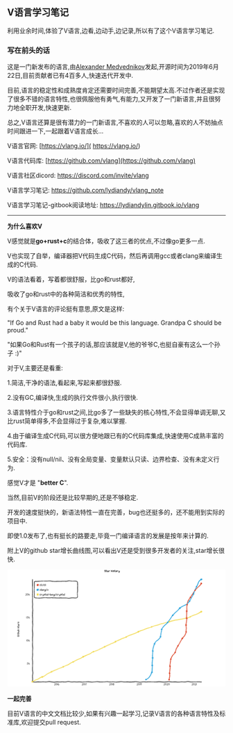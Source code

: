 

## V语言学习笔记

利用业余时间,体验了V语言,边看,边动手,边记录,所以有了这个V语言学习笔记.

### 写在前头的话

这是一门新发布的语言,由[Alexander Medvednikov](https://github.com/medvednikov)发起,开源时间为2019年6月22日,目前贡献者已有4百多人,快速迭代开发中.

目前,语言的稳定性和成熟度肯定还需要时间完善,不能期望太高.不过作者还是实现了很多不错的语言特性,也很佩服他有勇气,有能力,又开发了一门新语言,并且很努力地全职开发,快速更新.

总之,V语言还算是很有潜力的一门新语言,不喜欢的人可以忽略,喜欢的人不妨抽点时间跟进一下,一起跟着V语言成长...

V语言官网:  [https://vlang.io/]( https://vlang.io/)

V语言代码库:  [https://github.com/vlang](https://github.com/vlang)

V语言社区dicord: https://discord.com/invite/vlang

V语言学习笔记:  https://github.com/lydiandy/vlang_note

V语言学习笔记-gitbook阅读地址:  https://lydiandylin.gitbook.io/vlang

---

**为什么喜欢V**

V感觉就是**go+rust+c**的结合体，吸收了这三者的优点,不过像go更多一点.

V也实现了自举，编译器把V代码生成C代码，然后再调用gcc或者clang来编译生成的C代码.

V的语法看着，写着都很舒服，比go和rust都好,

吸收了go和rust中的各种简洁和优秀的特性,

有个关于V语言的评论挺有意思,原文是这样:

"If Go and Rust had a baby it would be this language. Grandpa C should be proud."

"如果Go和Rust有一个孩子的话,那应该就是V,他的爷爷C,也挺自豪有这么一个孙子 :)"

对于V,主要还是看重:

1.简洁,干净的语法,看起来,写起来都很舒服.

2.没有GC,编译快,生成的执行文件很小,执行很快.

3.语言特性介于go和rust之间,比go多了一些缺失的核心特性,不会显得单调无聊,又比rust简单得多,不会显得过于复杂,难以掌握.

4.由于编译生成C代码,可以很方便地跟已有的C代码库集成,快速使用C成熟丰富的代码库.

5.安全：没有null/nil、没有全局变量、变量默认只读、边界检查、没有未定义行为.

感觉V才是 "**better C**".

当然,目前V的阶段还是比较早期的,还是不够稳定.

开发的速度挺快的，新语法特性一直在完善，bug也还挺多的，还不能用到实际的项目中.

即使1.0发布了,也有挺长的路要走,毕竟一门编译语言的发展是按年来计算的.

附上V的github star增长曲线图,可以看出V还是受到很多开发者的关注,star增长很快.

![v增长曲线202104](README.assets/v增长曲线202104.png)

**一起完善**

目前V语言的中文文档比较少,如果有兴趣一起学习,记录V语言的各种语言特性及标准库,欢迎提交pull request.



